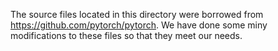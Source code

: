 
The source files located in this directory were borrowed from <https://github.com/pytorch/pytorch>.
We have done some miny modifications to these files so that they meet our needs.
